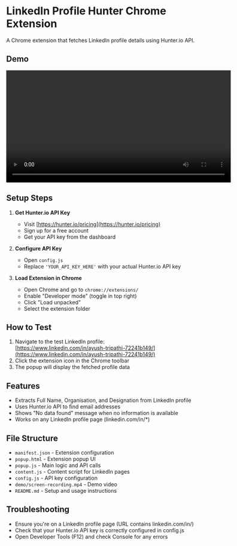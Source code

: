 # LinkedIn Profile Hunter Chrome Extension

A Chrome extension that fetches LinkedIn profile details using Hunter.io API.

## Demo

<video src="demo/screen-recording.mp4" width="600" controls></video>

## Setup Steps

1. **Get Hunter.io API Key**
   - Visit [https://hunter.io/pricing](https://hunter.io/pricing)
   - Sign up for a free account
   - Get your API key from the dashboard

2. **Configure API Key**
   - Open `config.js`
   - Replace `'YOUR_API_KEY_HERE'` with your actual Hunter.io API key

3. **Load Extension in Chrome**
   - Open Chrome and go to `chrome://extensions/`
   - Enable "Developer mode" (toggle in top right)
   - Click "Load unpacked"
   - Select the extension folder

## How to Test

1. Navigate to the test LinkedIn profile: [https://www.linkedin.com/in/ayush-tripathi-72241b149/](https://www.linkedin.com/in/ayush-tripathi-72241b149/)
2. Click the extension icon in the Chrome toolbar
3. The popup will display the fetched profile data

## Features

- Extracts Full Name, Organisation, and Designation from LinkedIn profile
- Uses Hunter.io API to find email addresses
- Shows "No data found" message when no information is available
- Works on any LinkedIn profile page (linkedin.com/in/*)

## File Structure

- `manifest.json` - Extension configuration
- `popup.html` - Extension popup UI
- `popup.js` - Main logic and API calls
- `content.js` - Content script for LinkedIn pages
- `config.js` - API key configuration
- `demo/screen-recording.mp4` - Demo video
- `README.md` - Setup and usage instructions

## Troubleshooting

- Ensure you're on a LinkedIn profile page (URL contains linkedin.com/in/)
- Check that your Hunter.io API key is correctly configured in config.js
- Open Developer Tools (F12) and check Console for any errors

